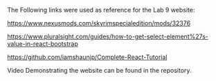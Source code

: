 

The Following links were used as reference for the Lab 9 website:


https://www.nexusmods.com/skyrimspecialedition/mods/32376

https://www.pluralsight.com/guides/how-to-get-select-element%27s-value-in-react-bootstrap

https://github.com/iamshaunjp/Complete-React-Tutorial

Video Demonstrating the website can be found in the repository.